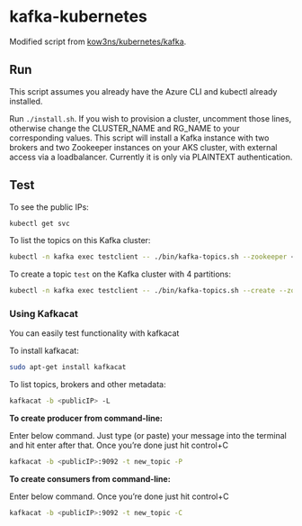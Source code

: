 # kafka-kubernetes

Modified script from [kow3ns/kubernetes/kafka](https://github.com/kow3ns/kubernetes-kafka/).

## Run

This script assumes you already have the Azure CLI and kubectl already installed.

Run ```./install.sh```. If you wish to provision a cluster, uncomment those lines, otherwise change the CLUSTER_NAME and RG_NAME to your corresponding values. This script will install a Kafka instance with two brokers and two Zookeeper instances on your AKS cluster, with external access via a loadbalancer. Currently it is only via PLAINTEXT authentication.

## Test

To see the public IPs:

```bash
kubectl get svc
```

To list the topics on this Kafka cluster:

```bash
kubectl -n kafka exec testclient -- ./bin/kafka-topics.sh --zookeeper <publicIP>:2181 --list
```

To create a topic ```test``` on the Kafka cluster with 4 partitions:

```bash
kubectl -n kafka exec testclient -- ./bin/kafka-topics.sh --create --zookeeper <zookeeper_IP>:2181 --replication-factor 1 --partitions 4 --topic test
```

### Using Kafkacat

You can easily test functionality with kafkacat

To install kafkacat:

```bash
sudo apt-get install kafkacat
```

To list topics, brokers and other metadata:

```bash
kafkacat -b <publicIP> -L
```

**To create producer from command-line:**

Enter below command. Just type (or paste) your message into the terminal and hit enter after that.
Once you’re done just hit control+C

```bash
kafkacat -b <publicIP>:9092 -t new_topic -P
```

**To create consumers from command-line:**

Enter below command. Once you’re done just hit control+C

```bash
kafkacat -b <publicIP>:9092 -t new_topic -C
```
